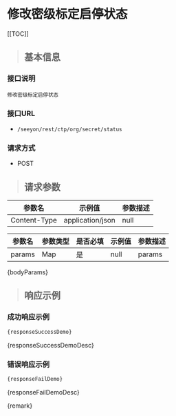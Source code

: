 # 修改密级标定启停状态

[[TOC]]

>## 基本信息

### 接口说明
```text
修改密级标定启停状态
```

### 接口URL

- `/seeyon/rest/ctp/org/secret/status`

### 请求方式
- POST

>## 请求参数

参数名 | 示例值 | 参数描述 
 --- | --- | ---
Content-Type|application/json|null




参数名 | 参数类型 | 是否必填 | 示例值 | 参数描述 
 ---| ---| --- | --- | --- 
params|Map|是|null|params

{bodyParams}

> ## 响应示例

### 成功响应示例
```javascript
{responseSuccessDemo}
```

{responseSuccessDemoDesc}

### 错误响应示例
```javascript
{responseFailDemo}
```

{responseFailDemoDesc}


{remark}